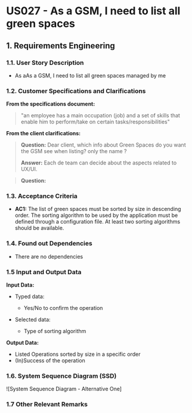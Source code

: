 # US027 - As a GSM, I need to list all green spaces 


## 1. Requirements Engineering

### 1.1. User Story Description

- As aAs a GSM, I need to list all green spaces managed by me

### 1.2. Customer Specifications and Clarifications

**From the specifications document:**

> "an employee has a main occupation (job) and a set of skills that enable him to perform/take on certain tasks/responsibilities"


**From the client clarifications:**

> **Question:** Dear client, which info about Green Spaces do you want the GSM see when listing? only the name ?
> 
> **Answer:** Each de team can decide about the aspects related to UX/UI.

> **Question:** 



### 1.3. Acceptance Criteria

* **AC1:**  The list of green spaces must be sorted by size in descending order. The sorting algorithm to be used by the application must be defined through a configuration file. At least two sorting algorithms should be available.

### 1.4. Found out Dependencies

* There are no dependencies
### 1.5 Input and Output Data

**Input Data:**

* Typed data:

  * Yes/No to confirm the operation

* Selected data:
  * Type of sorting algorithm


**Output Data:**

* Listed Operations sorted by size in a specific order
* (In)Success of the operation

### 1.6. System Sequence Diagram (SSD)

![System Sequence Diagram - Alternative One]

### 1.7 Other Relevant Remarks
